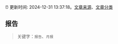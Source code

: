 :alarm_clock: 更新时间: 2024-12-31 13:37:18。[文章来源](/README.md)、[文章分类](/TAGS.md)

## 报告


> 关键字：`报告`、`月报`




